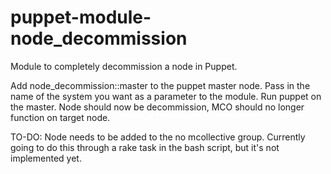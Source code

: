 puppet-module-node_decommission
===============================

Module to completely decommission a node in Puppet.

Add node_decommission::master to the puppet master node. Pass in the name of the system you want as a parameter 
to the module. Run puppet on the master. Node should now be decommission, MCO should no longer function on target node.


TO-DO: Node needs to be added to the no mcollective group. Currently going to do this through a rake task in the bash script, but it's not implemented yet.
